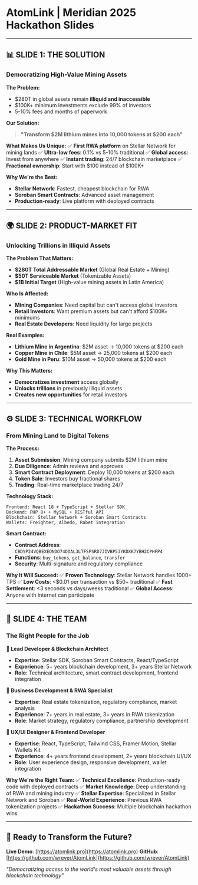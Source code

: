# AtomLink | Meridian 2025 Hackathon Slides

---

## 📊 SLIDE 1: THE SOLUTION
### **Democratizing High-Value Mining Assets**

**The Problem:**
- $280T in global assets remain **illiquid and inaccessible**
- $100K+ minimum investments exclude 99% of investors
- 5-10% fees and months of paperwork

**Our Solution:**
> **"Transform $2M lithium mines into 10,000 tokens at $200 each"**

**What Makes Us Unique:**
✅ **First RWA platform** on Stellar Network for mining lands
✅ **Ultra-low fees**: 0.1% vs 5-10% traditional
✅ **Global access**: Invest from anywhere
✅ **Instant trading**: 24/7 blockchain marketplace
✅ **Fractional ownership**: Start with $100 instead of $100K+

**Why We're the Best:**
- **Stellar Network**: Fastest, cheapest blockchain for RWA
- **Soroban Smart Contracts**: Advanced asset management
- **Production-ready**: Live platform with deployed contracts

---

## 🌍 SLIDE 2: PRODUCT-MARKET FIT
### **Unlocking Trillions in Illiquid Assets**

**The Problem That Matters:**
- **$280T Total Addressable Market** (Global Real Estate + Mining)
- **$50T Serviceable Market** (Tokenizable Assets)
- **$1B Initial Target** (High-value mining assets in Latin America)

**Who Is Affected:**
- **Mining Companies**: Need capital but can't access global investors
- **Retail Investors**: Want premium assets but can't afford $100K+ minimums
- **Real Estate Developers**: Need liquidity for large projects

**Real Examples:**
- **Lithium Mine in Argentina**: $2M asset → 10,000 tokens at $200 each
- **Copper Mine in Chile**: $5M asset → 25,000 tokens at $200 each
- **Gold Mine in Peru**: $10M asset → 50,000 tokens at $200 each

**Why This Matters:**
- **Democratizes investment** access globally
- **Unlocks trillions** in previously illiquid assets
- **Creates new opportunities** for retail investors

---

## ⚙️ SLIDE 3: TECHNICAL WORKFLOW
### **From Mining Land to Digital Tokens**

**The Process:**
1. **Asset Submission**: Mining company submits $2M lithium mine
2. **Due Diligence**: Admin reviews and approves
3. **Smart Contract Deployment**: Deploy 10,000 tokens at $200 each
4. **Token Sale**: Investors buy fractional shares
5. **Trading**: Real-time marketplace trading 24/7

**Technology Stack:**
```
Frontend: React 18 + TypeScript + Stellar SDK
Backend: PHP 8+ + MySQL + RESTful API
Blockchain: Stellar Network + Soroban Smart Contracts
Wallets: Freighter, Albedo, Rabet integration
```

**Smart Contract:**
- **Contract Address**: `CBDYP24VQBEXEONDO74DDAL3LTFSPSRD7JIVBP53YKDXK7YBH2CPHFP4`
- **Functions**: `buy_tokens`, `get_balance`, `transfer`
- **Security**: Multi-signature and regulatory compliance

**Why It Will Succeed:**
✅ **Proven Technology**: Stellar Network handles 1000+ TPS
✅ **Low Costs**: <$0.01 per transaction vs $50+ traditional
✅ **Fast Settlement**: <3 seconds vs days/weeks traditional
✅ **Global Access**: Anyone with internet can participate

---

## 👥 SLIDE 4: THE TEAM
### **The Right People for the Job**

**🔧 Lead Developer & Blockchain Architect**
- **Expertise**: Stellar SDK, Soroban Smart Contracts, React/TypeScript
- **Experience**: 5+ years blockchain development, 3+ years Stellar Network
- **Role**: Technical architecture, smart contract development, frontend integration

**💼 Business Development & RWA Specialist**
- **Expertise**: Real estate tokenization, regulatory compliance, market analysis
- **Experience**: 7+ years in real estate, 3+ years in RWA tokenization
- **Role**: Market strategy, regulatory compliance, partnership development

**🎨 UX/UI Designer & Frontend Developer**
- **Expertise**: React, TypeScript, Tailwind CSS, Framer Motion, Stellar Wallets Kit
- **Experience**: 4+ years frontend development, 2+ years blockchain UI/UX
- **Role**: User experience design, responsive development, wallet integration

**Why We're the Right Team:**
✅ **Technical Excellence**: Production-ready code with deployed contracts
✅ **Market Knowledge**: Deep understanding of RWA and mining industry
✅ **Stellar Expertise**: Specialized in Stellar Network and Soroban
✅ **Real-World Experience**: Previous RWA tokenization projects
✅ **Hackathon Success**: Multiple blockchain hackathon wins

---

## 🚀 Ready to Transform the Future?

**Live Demo**: [https://atomlink.pro](https://atomlink.pro)
**GitHub**: [https://github.com/wrever/AtomLink](https://github.com/wrever/AtomLink)

*"Democratizing access to the world's most valuable assets through blockchain technology"*
